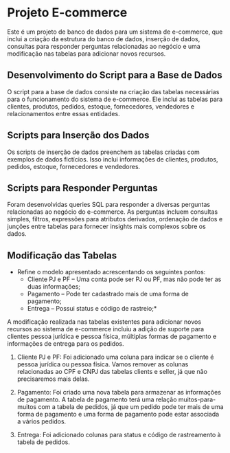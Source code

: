 # Projeto E-commerce

Este é um projeto de banco de dados para um sistema de e-commerce, que inclui a criação da estrutura do banco de dados, inserção de dados, consultas para responder perguntas relacionadas ao negócio e uma modificação nas tabelas para adicionar novos recursos.

## Desenvolvimento do Script para a Base de Dados

O script para a base de dados consiste na criação das tabelas necessárias para o funcionamento do sistema de e-commerce. Ele inclui as tabelas para clientes, produtos, pedidos, estoque, fornecedores, vendedores e relacionamentos entre essas entidades.

## Scripts para Inserção dos Dados

Os scripts de inserção de dados preenchem as tabelas criadas com exemplos de dados fictícios. Isso inclui informações de clientes, produtos, pedidos, estoque, fornecedores e vendedores.

## Scripts para Responder Perguntas

Foram desenvolvidas queries SQL para responder a diversas perguntas relacionadas ao negócio do e-commerce. As perguntas incluem consultas simples, filtros, expressões para atributos derivados, ordenação de dados e junções entre tabelas para fornecer insights mais complexos sobre os dados.

## Modificação das Tabelas
* Refine o modelo apresentado acrescentando os seguintes pontos:
    * Cliente PJ e PF – Uma conta pode ser PJ ou PF, mas não pode ter as duas informações;
    * Pagamento – Pode ter cadastrado mais de uma forma de pagamento;
    * Entrega – Possui status e código de rastreio;* 


A modificação realizada nas tabelas existentes para adicionar novos recursos ao sistema de e-commerce incluiu a adição de suporte para clientes pessoa jurídica e pessoa física, múltiplas formas de pagamento e informações de entrega para os pedidos.

1. Cliente PJ e PF: Foi adicionado uma coluna para indicar se o cliente é pessoa jurídica ou pessoa física.
Vamos remover as colunas relacionadas ao CPF e CNPJ das tabelas clients e seller, já que não precisaremos mais delas.

2. Pagamento: Foi criado uma nova tabela para armazenar as informações de pagamento.
A tabela de pagamento terá uma relação muitos-para-muitos com a tabela de pedidos, já que um pedido pode ter mais de uma forma de pagamento e uma forma de pagamento pode estar associada a vários pedidos.
3. Entrega: Foi adicionado colunas para status e código de rastreamento à tabela de pedidos.
